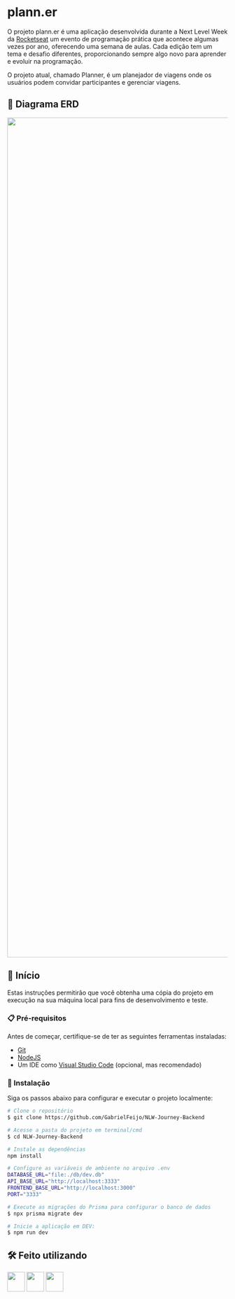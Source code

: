 # plann.er

O projeto plann.er é uma aplicação desenvolvida durante a Next Level Week da [Rocketseat](https://app.rocketseat.com.br/) um evento de programação prática que acontece algumas vezes por ano, oferecendo uma semana de aulas. Cada edição tem um tema e desafio diferentes, proporcionando sempre algo novo para aprender e evoluir na programação.

O projeto atual, chamado Planner, é um planejador de viagens onde os usuários podem convidar participantes e gerenciar viagens.

## 💾 Diagrama ERD

<img src="https://i.imgur.com/zhXvSph.png" width="1920"/>

## 🚀 Início

Estas instruções permitirão que você obtenha uma cópia do projeto em execução na sua máquina local para fins de desenvolvimento e teste.

### 📋 Pré-requisitos

Antes de começar, certifique-se de ter as seguintes ferramentas instaladas:

- [Git](https://git-scm.com)
- [NodeJS](https://nodejs.org/en)
- Um IDE como [Visual Studio Code](https://code.visualstudio.com/Download) (opcional, mas recomendado)

### 🔧 Instalação

Siga os passos abaixo para configurar e executar o projeto localmente:

```bash
# Clone o repositório
$ git clone https://github.com/GabrielFeijo/NLW-Journey-Backend
```

```bash
# Acesse a pasta do projeto em terminal/cmd
$ cd NLW-Journey-Backend

# Instale as dependências
npm install

# Configure as variáveis de ambiente no arquivo .env
DATABASE_URL="file:./db/dev.db"
API_BASE_URL="http://localhost:3333"
FRONTEND_BASE_URL="http://localhost:3000"
PORT="3333"

# Execute as migrações do Prisma para configurar o banco de dados
$ npx prisma migrate dev

# Inicie a aplicação em DEV:
$ npm run dev
```

## 🛠️ Feito utilizando

<img src="https://cdn.jsdelivr.net/gh/devicons/devicon/icons/typescript/typescript-original.svg" width="40" height="45" /> <img src="https://cdn.jsdelivr.net/gh/devicons/devicon@latest/icons/prisma/prisma-original.svg" width="40" height="45" /> <img src="https://cdn.jsdelivr.net/gh/devicons/devicon@latest/icons/fastify/fastify-original.svg" width="40" height="45" />
